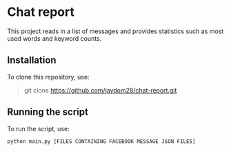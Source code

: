 # Chat report
This project reads in a list of messages and provides statistics such as most used words and keyword counts.

## Installation
To clone this repository, use:
> git clone https://github.com/jaydom28/chat-report.git

## Running the script
To run the script, use:

`python main.py [FILES CONTAINING FACEBOOK MESSAGE JSON FILES]`
